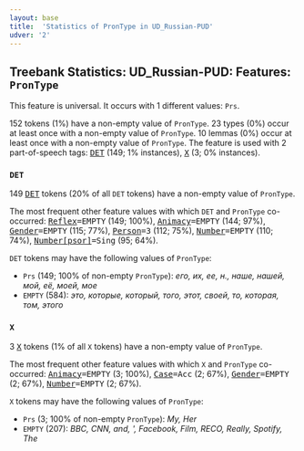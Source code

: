 ```yaml
---
layout: base
title:  'Statistics of PronType in UD_Russian-PUD'
udver: '2'
---
```


## Treebank Statistics: UD_Russian-PUD: Features: `PronType`

This feature is universal.
It occurs with 1 different values: `Prs`.

152 tokens (1%) have a non-empty value of `PronType`.
23 types (0%) occur at least once with a non-empty value of `PronType`.
10 lemmas (0%) occur at least once with a non-empty value of `PronType`.
The feature is used with 2 part-of-speech tags: <tt><a href="ru_pud-pos-DET.html">DET</a></tt> (149; 1% instances), <tt><a href="ru_pud-pos-X.html">X</a></tt> (3; 0% instances).

### `DET`

149 <tt><a href="ru_pud-pos-DET.html">DET</a></tt> tokens (20% of all `DET` tokens) have a non-empty value of `PronType`.

The most frequent other feature values with which `DET` and `PronType` co-occurred: <tt><a href="ru_pud-feat-Reflex.html">Reflex</a></tt><tt>=EMPTY</tt> (149; 100%), <tt><a href="ru_pud-feat-Animacy.html">Animacy</a></tt><tt>=EMPTY</tt> (144; 97%), <tt><a href="ru_pud-feat-Gender.html">Gender</a></tt><tt>=EMPTY</tt> (115; 77%), <tt><a href="ru_pud-feat-Person.html">Person</a></tt><tt>=3</tt> (112; 75%), <tt><a href="ru_pud-feat-Number.html">Number</a></tt><tt>=EMPTY</tt> (110; 74%), <tt><a href="ru_pud-feat-Number-psor.html">Number[psor]</a></tt><tt>=Sing</tt> (95; 64%).

`DET` tokens may have the following values of `PronType`:

* `Prs` (149; 100% of non-empty `PronType`): <em>его, их, ее, н., наше, нашей, мой, её, моей, мое</em>
* `EMPTY` (584): <em>это, которые, который, того, этот, своей, то, которая, том, этого</em>

### `X`

3 <tt><a href="ru_pud-pos-X.html">X</a></tt> tokens (1% of all `X` tokens) have a non-empty value of `PronType`.

The most frequent other feature values with which `X` and `PronType` co-occurred: <tt><a href="ru_pud-feat-Animacy.html">Animacy</a></tt><tt>=EMPTY</tt> (3; 100%), <tt><a href="ru_pud-feat-Case.html">Case</a></tt><tt>=Acc</tt> (2; 67%), <tt><a href="ru_pud-feat-Gender.html">Gender</a></tt><tt>=EMPTY</tt> (2; 67%), <tt><a href="ru_pud-feat-Number.html">Number</a></tt><tt>=EMPTY</tt> (2; 67%).

`X` tokens may have the following values of `PronType`:

* `Prs` (3; 100% of non-empty `PronType`): <em>My, Her</em>
* `EMPTY` (207): <em>BBC, CNN, and, ', Facebook, Film, RECO, Really, Spotify, The</em>

